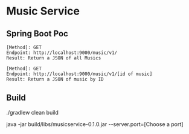 # Music Service

## Spring Boot Poc


```
[Method]: GET
Endpoint: http://localhost:9000/music/v1/
Result: Return a JSON of all Musics
```

```
[Method]: GET
Endpoint: http://localhost:9000/music/v1/[id of music]
Result: Return a JSON of music by ID
```

## Build
./gradlew clean build

java -jar build/libs/musicservice-0.1.0.jar --server.port=[Choose a port]
